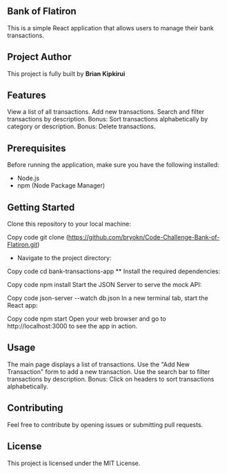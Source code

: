 ## Bank of Flatiron

This is a simple React application that allows users to manage their bank transactions.

## Project Author
This project is fully built by **Brian Kipkirui** 

## Features
View a list of all transactions.
Add new transactions.
Search and filter transactions by description.
Bonus: Sort transactions alphabetically by category or description.
Bonus: Delete transactions.
## Prerequisites
Before running the application, make sure you have the following installed:

* Node.js
* npm (Node Package Manager)
## Getting Started
Clone this repository to your local machine:

Copy code
git clone (https://github.com/bryokn/Code-Challenge-Bank-of-Flatiron.git)

* Navigate to the project directory:


Copy code
cd bank-transactions-app
** Install the required dependencies:

Copy code
npm install
Start the JSON Server to serve the mock API:


Copy code
json-server --watch db.json
In a new terminal tab, start the React app:

Copy code
npm start
Open your web browser and go to http://localhost:3000 to see the app in action.

## Usage
The main page displays a list of transactions.
Use the "Add New Transaction" form to add a new transaction.
Use the search bar to filter transactions by description.
Bonus: Click on headers to sort transactions alphabetically.
## Contributing
Feel free to contribute by opening issues or submitting pull requests.

## License
This project is licensed under the MIT License.
